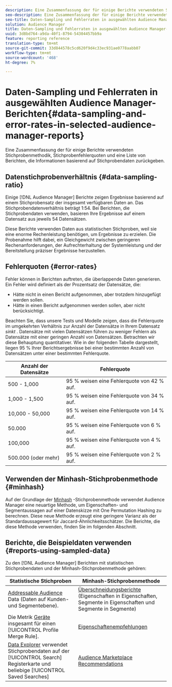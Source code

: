 ```yaml
---
description: Eine Zusammenfassung der für einige Berichte verwendeten Stichprobenmethodik, Stichprobenfehlerquoten und eine Liste von Berichten, die Informationen basierend auf Stichprobendaten zurückgeben.
seo-description: Eine Zusammenfassung der für einige Berichte verwendeten Stichprobenmethodik, Stichprobenfehlerquoten und eine Liste von Berichten, die Informationen basierend auf Stichprobendaten zurückgeben.
seo-title: Daten-Sampling und Fehlerraten in ausgewählten Audience Manager-Berichten
solution: Audience Manager
title: Daten-Sampling und Fehlerraten in ausgewählten Audience Manager-Berichten
uuid: 3d8bd764-a9da-40f1-8794-54304457bb9a
feature: reporting reference
translation-type: tm+mt
source-git-commit: 33d844578c5cd620f9d4c33ec931ae0778aabb07
workflow-type: tm+mt
source-wordcount: '468'
ht-degree: 7%

---
```



# Daten-Sampling und Fehlerraten in ausgewählten Audience Manager-Berichten{#data-sampling-and-error-rates-in-selected-audience-manager-reports}

Eine Zusammenfassung der für einige Berichte verwendeten Stichprobenmethodik, Stichprobenfehlerquoten und eine Liste von Berichten, die Informationen basierend auf Stichprobendaten zurückgeben.

## Datenstichprobenverhältnis {#data-sampling-ratio}

Einige [!DNL Audience Manager] Berichte zeigen Ergebnisse basierend auf einem Stichprobensatz der insgesamt verfügbaren Daten an. Das Stichprobendatenverhältnis beträgt 1:54. Bei Berichten, die Stichprobendaten verwenden, basieren Ihre Ergebnisse auf einem Datensatz aus jeweils 54 Datensätzen.

Diese Berichte verwenden Daten aus statistischen Stichproben, weil sie eine enorme Rechenleistung benötigen, um Ergebnisse zu erzielen. Die Probenahme hilft dabei, ein Gleichgewicht zwischen geringeren Rechenanforderungen, der Aufrechterhaltung der Systemleistung und der Bereitstellung präziser Ergebnisse herzustellen.

<!--

## Minimum Requirements {#minimum-requirements}

>[!NOTE]
>
>The minimum requirements listed below apply to Overlap reports only.

Overlap reports ([trait-to-trait](/help/using/reporting/dynamic-reports/trait-trait-overlap-report.md), [segment-to-trait](/help/using/reporting/dynamic-reports/segment-trait-overlap-report.md), and [segment-to-segment](/help/using/reporting/dynamic-reports/segment-segment-overlap-report.md)) exclude traits and segments when they do not meet the minimum unique visitor requirements. These minimum requirements are as follows:

* Traits: 28,000 [unique trait realizations](/help/using/features/traits/trait-and-segment-qualification-reference).
* Segments: 70,000 real-time users over a 14-day period.

-->

## Fehlerquoten {#error-rates}

Fehler können in Berichten auftreten, die überlappende Daten generieren. Ein Fehler wird definiert als der Prozentsatz der Datensätze, die:

* Hätte nicht in einen Bericht aufgenommen, aber trotzdem hinzugefügt werden sollen.
* Hätte in einen Bericht aufgenommen werden sollen, aber nicht berücksichtigt.

Beachten Sie, dass unsere Tests und Modelle zeigen, dass die Fehlerquote im umgekehrten Verhältnis zur Anzahl der Datensätze in Ihrem Datensatz *sinkt* . Datensätze mit vielen Datensätzen führen zu weniger Fehlern als Datensätze mit einer geringen Anzahl von Datensätzen. Betrachten wir diese Behauptung quantitativer. Wie in der folgenden Tabelle dargestellt, liegen 95 % Ihrer Berichtsergebnisse bei einer bestimmten Anzahl von Datensätzen unter einer bestimmten Fehlerquote.

| Anzahl der Datensätze | Fehlerquote |
|--- |--- |
| 500 - 1,000 | 95 % weisen eine Fehlerquote von 42 % auf. |
| 1,000 - 1,500 | 95 % weisen eine Fehlerquote von 34 % auf. |
| 10,000 - 50,000 | 95 % weisen eine Fehlerquote von 14 % auf. |
| 50.000 | 95 % weisen eine Fehlerquote von 6 % auf. |
| 100,000 | 95 % weisen eine Fehlerquote von 4 % auf. |
| 500.000 (oder mehr) | 95 % weisen eine Fehlerquote von 2 % auf. |

## Verwenden der Minhash-Stichprobenmethode {#minhash}

Auf der Grundlage der [Minhash](https://en.wikipedia.org/wiki/MinHash) -Stichprobenmethode verwendet Audience Manager eine neuartige Methode, um Eigenschaften- und Segmentaussagen auf einer Datenskizze mit One Permutation Hashing zu berechnen. Diese neue Methode erzeugt eine geringere Varianz als der Standardaussagewert für Jaccard-Ähnlichkeitsschätzer. Die Berichte, die diese Methode verwenden, finden Sie im folgenden Abschnitt.

<!--

Some Audience Manager reports use the minhash sampling methodology to compute trait and segment overlaps and similarity scores. Audience Manager calculates the [!UICONTROL Trait Similarity Score] between two traits by computing the intersection and union in terms of the number of [!UICONTROL Unique User IDs] (UUIDs) and then divides the two. For two traits A and B, the calculation looks like this:

![jaccard-similarity](/help/using/features/segments/assets/jaccard_similarity.png)

-->

## Berichte, die Beispieldaten verwenden {#reports-using-sampled-data}

Zu den [!DNL Audience Manager] Berichten mit statistischen Stichprobendaten und der Minhash-Stichprobenmethode gehören:

<!--

* [Overlap reports](../reporting/dynamic-reports/dynamic-reports.md#interactive-and-overlap-reports) (trait-to-trait, segment-to-trait, and segment-to-segment).
* [Addressable Audience](../features/addressable-audiences.md) data (customer- and segment-level data). 
* The [Total Devices](../features/profile-merge-rules/profile-link-metrics.md#merge-rule-metrics) metric for a [!UICONTROL Profile Merge Rule].
* [Data Explorer](../features/data-explorer/data-explorer-signals-search/data-explorer-search-pairs.md) uses sampled data in the [!UICONTROL Search] tab and any [!UICONTROL Saved Searches].

Reports that use Minhash sampling methodology:

-->

| Statistische Stichproben | Minhash-Stichprobenmethode |
|--- |--- |
| [Addressable Audience](../features/addressable-audiences.md) Data (Daten auf Kunden- und Segmentebene). | [Überschneidungsberichte](../reporting/dynamic-reports/dynamic-reports.md#interactive-and-overlap-reports) (Eigenschaften in Eigenschaften, Segmente in Eigenschaften und Segmente in Segmente) |
| Die Metrik [Geräte](../features/profile-merge-rules/profile-link-metrics.md#merge-rule-metrics) insgesamt für einen [!UICONTROL Profile Merge Rule]. | [Eigenschaftenempfehlungen](/help/using/features/segments/trait-recommendations.md) |
| [Data Explorer](../features/data-explorer/data-explorer-signals-search/data-explorer-search-pairs.md) verwendet Stichprobendaten auf der [!UICONTROL Search] Registerkarte und beliebige [!UICONTROL Saved Searches] | [Audience Marketplace Recommendations](/help/using/features/audience-marketplace/marketplace-data-buyers/marketplace-data-buyers.md#finding-similar-traits) |
